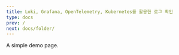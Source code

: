 ```yaml
---
title: Loki, Grafana, OpenTelemetry, Kubernetes를 활용한 로그 확인
type: docs
prev: /
next: docs/folder/
---
```


A simple demo page.
